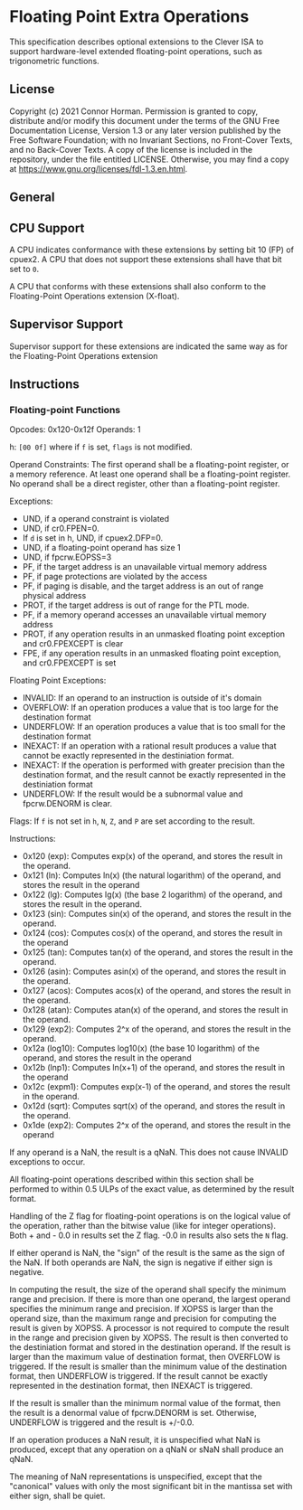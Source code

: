 # Floating Point Extra Operations

This specification describes optional extensions to the Clever ISA to support hardware-level extended floating-point operations, such as trigonometric functions.



## License

Copyright (c)  2021  Connor Horman.
Permission is granted to copy, distribute and/or modify this document
under the terms of the GNU Free Documentation License, Version 1.3
or any later version published by the Free Software Foundation;
with no Invariant Sections, no Front-Cover Texts, and no Back-Cover Texts.
A copy of the license is included in the repository, under the file entitled LICENSE. Otherwise, you may find a copy at <https://www.gnu.org/licenses/fdl-1.3.en.html>.

## General

## CPU Support

A CPU indicates conformance with these extensions by setting bit 10 (FP) of cpuex2. A CPU that does not support these extensions shall have that bit set to `0`. 

A CPU that conforms with these extensions shall also conform to the Floating-Point Operations extension (X-float).

## Supervisor Support

Supervisor support for these extensions are indicated the same way as for the Floating-Point Operations extension

## Instructions

### Floating-point Functions

Opcodes: 0x120-0x12f
Operands: 1

h: `[00 0f]` where if `f` is set, `flags` is not modified.

Operand Constraints: The first operand shall be a floating-point register, or a memory reference. 
At least one operand shall be a floating-point register. No operand shall be a direct register, other than a floating-point register.

Exceptions:
- UND, if a operand constraint is violated
- UND, if cr0.FPEN=0.
- If `d` is set in h, UND, if cpuex2.DFP=0.
- UND, if a floating-point operand has size 1
- UND, if fpcrw.EOPSS=3
- PF, if the target address is an unavailable virtual memory address
- PF, if page protections are violated by the access
- PF, if paging is disable, and the target address is an out of range physical address
- PROT, if the target address is out of range for the PTL mode.
- PF, if a memory operand accesses an unavailable virtual memory address
- PROT, if any operation results in an unmasked floating point exception and cr0.FPEXCEPT is clear
- FPE, if any operation results in an unmasked floating point exception, and cr0.FPEXCEPT is set

Floating Point Exceptions:
- INVALID: If an operand to an instruction is outside of it's domain
- OVERFLOW: If an operation produces a value that is too large for the destination format
- UNDERFLOW: If an operation produces a value that is too small for the destination format
- INEXACT: If an operation with a rational result produces a value that cannot be exactly represented in the destiniation format.
- INEXACT: If the operation is performed with greater precision than the destination format, and the result cannot be exactly represented in the destiniation format
- UNDERFLOW: If the result would be a subnormal value and fpcrw.DENORM is clear.


Flags: If `f` is not set in `h`, `N`, `Z`, and `P` are set according to the result. 

Instructions:
- 0x120 (exp): Computes exp(x) of the operand, and stores the result in the operand.
- 0x121 (ln): Computes ln(x) (the natural logarithm) of the operand, and stores the result in the operand
- 0x122 (lg): Computes lg(x) (the base 2 logarithm) of the operand, and stores the result in the operand.
- 0x123 (sin): Computes sin(x) of the operand, and stores the result in the operand.
- 0x124 (cos): Computes cos(x) of the operand, and stores the result in the operand
- 0x125 (tan): Computes tan(x) of the operand, and stores the result in the operand.
- 0x126 (asin): Computes asin(x) of the operand, and stores the result in the operand.
- 0x127 (acos): Computes acos(x) of the operand, and stores the result in the operand.
- 0x128 (atan): Computes atan(x) of the operand, and stores the result in the operand.
- 0x129 (exp2): Computes 2^x of the operand, and stores the result in the operand.
- 0x12a (log10): Computes log10(x) (the base 10 logarithm) of the operand, and stores the result in the operand
- 0x12b (lnp1): Computes ln(x+1) of the operand, and stores the result in the operand
- 0x12c (expm1): Computes exp(x-1) of the operand, and stores the result in the operand.
- 0x12d (sqrt): Computes sqrt(x) of the operand, and stores the result in the operand.
- 0x1de (exp2): Computes 2^x of the operand, and stores the result in the operand

If any operand is a NaN, the result is a qNaN. This does not cause INVALID exceptions to occur.

All floating-point operations described within this section shall be performed to within 0.5 ULPs of the exact value, as determined by the result format.

Handling of the Z flag for floating-point operations is on the logical value of the operation, rather than the bitwise value (like for integer operations). Both + and - 0.0 in results set the Z flag. -0.0 in results also sets the `N` flag.

If either operand is NaN, the "sign" of the result is the same as the sign of the NaN. If both operands are NaN, the sign is negative if either sign is negative. 


In computing the result, the size of the operand shall specify the minimum range and precision. If there is more than one operand, the largest operand specifies the minimum range and precision. If XOPSS is larger than the operand size, than the maximum range and precision for computing the result is given by XOPSS. A processor is not required to compute the result in the range and precision given by XOPSS. 
The result is then converted to the destiniation format and stored in the destination operand. 
If the result is larger than the maximum value of destination format, then OVERFLOW is triggered. If the result is smaller than the minimum value of the destination format, then UNDERFLOW is triggered. If the result cannot be exactly represented in the destination format, then INEXACT is triggered.

If the result is smaller than the minimum normal value of the format, then the result is a denormal value of fpcrw.DENORM is set. Otherwise, UNDERFLOW is triggered and the result is +/-0.0.

If an operation produces a NaN result, it is unspecified what NaN is produced, except that any operation on a qNaN or sNaN shall produce an qNaN. 

The meaning of NaN representations is unspecified, except that the "canonical" values with only the most significant bit in the mantissa set with either sign, shall be quiet.